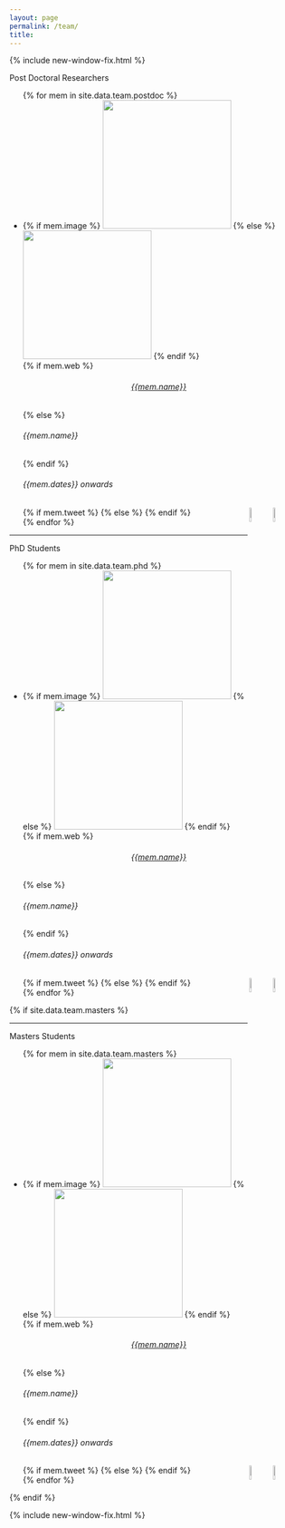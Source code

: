 ```yaml
---
layout: page
permalink: /team/
title: 
---
```


{% include new-window-fix.html %}


<div class="cardtxthl2" text-align="center">Post Doctoral Researchers</div>
<ul class="cards">
{% for mem in site.data.team.postdoc %}
<li class="cards_item">
      <div class="card">
	    {% if mem.image %}
        <img src="{{ base }}/images/team/{{mem.image}}" width="227px">
        {% else %}
        <img src="{{ base }}/images/team/dummy.jpg" width="227px">
        {% endif %}
        <div class="card_content">
          {% if mem.web %} 
          <a href="{{mem.web}}" style="text-align: center"><h6 class="card_title">{{mem.name}}</h6></a> 
          {% else %}
          <h6 class="card_title">{{mem.name}}</h6>
          {% endif %}
          <h6 class="card_text3">{{mem.dates}} onwards</h6>
          {% if mem.tweet %} 
          <a href="https://twitter.com/{{mem.tweet}}">
          <img src="{{site.baseurl}}/images/tweet.png" class="responsive" width="8%" align="right"> 
          </a>
          {% else %}
          <img src="{{site.baseurl}}/images/blank.png" class="responsive" width="8%" align="right"> 
          {% endif %}
        </div>
      </div>
</li>    
{% endfor %}  
</ul>

<hr>

<div class="cardtxthl2" text-align="center">PhD Students</div>
<ul class="cards">
{% for mem in site.data.team.phd %}
<li class="cards_item">
      <div class="card">
	    {% if mem.image %}
        <img src="{{ base }}/images/team/{{mem.image}}" width="227px">
        {% else %}
        <img src="{{ base }}/images/team/dummy.jpg" width="227px">
        {% endif %}
        <div class="card_content">
          {% if mem.web %} 
          <a href="{{mem.web}}" style="text-align: center"><h6 class="card_title">{{mem.name}}</h6></a> 
          {% else %}
          <h6 class="card_title">{{mem.name}}</h6>
          {% endif %}
          <h6 class="card_text3">{{mem.dates}} onwards</h6>
          {% if mem.tweet %} 
          <a href="https://twitter.com/{{mem.tweet}}">
          <img src="{{site.baseurl}}/images/tweet.png" class="responsive" width="8%" align="right"> 
          </a>
          {% else %}
          <img src="{{site.baseurl}}/images/blank.png" class="responsive" width="8%" align="right"> 
          {% endif %}
        </div>
      </div>
</li>    
{% endfor %}  
</ul>

{% if site.data.team.masters %}
<hr>
<div class="cardtxthl2" text-align="center">Masters Students</div>
<ul class="cards">
{% for mem in site.data.team.masters %}
<li class="cards_item">
      <div class="card">
	    {% if mem.image %}
        <img src="{{ base }}/images/team/{{mem.image}}" width="227px">
        {% else %}
        <img src="{{ base }}/images/team/dummy.jpg" width="227px">
        {% endif %}
        <div class="card_content">
          {% if mem.web %} 
          <a href="{{mem.web}}" style="text-align: center"><h6 class="card_title">{{mem.name}}</h6></a> 
          {% else %}
          <h6 class="card_title">{{mem.name}}</h6>
          {% endif %}
          <h6 class="card_text3">{{mem.dates}} onwards</h6>
          {% if mem.tweet %} 
          <a href="https://twitter.com/{{mem.tweet}}">
          <img src="{{site.baseurl}}/images/tweet.png" class="responsive" width="8%" align="right"> 
          </a>
          {% else %}
          <img src="{{site.baseurl}}/images/blank.png" class="responsive" width="8%" align="right"> 
          {% endif %}
        </div>
      </div>
</li>    
{% endfor %}  
</ul>
{% endif %}

{% include new-window-fix.html %}

